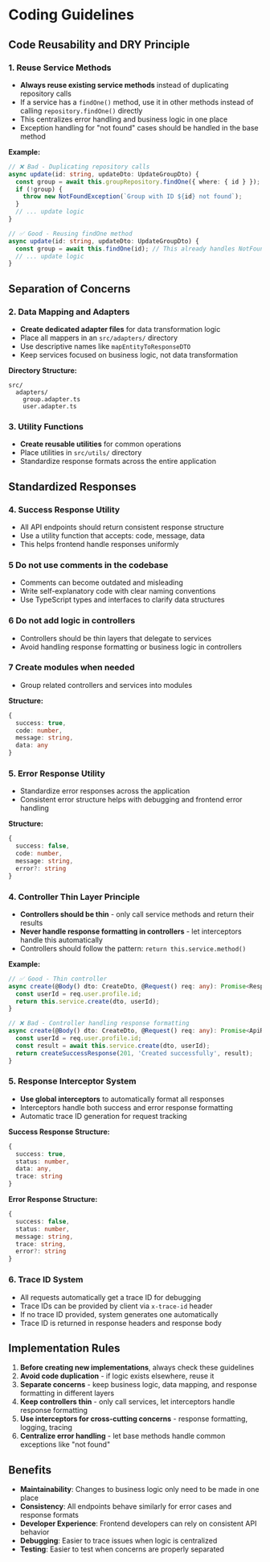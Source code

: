 # Coding Guidelines

## Code Reusability and DRY Principle

### 1. Reuse Service Methods

- **Always reuse existing service methods** instead of duplicating repository calls
- If a service has a `findOne()` method, use it in other methods instead of calling `repository.findOne()` directly
- This centralizes error handling and business logic in one place
- Exception handling for "not found" cases should be handled in the base method

**Example:**

```typescript
// ❌ Bad - Duplicating repository calls
async update(id: string, updateDto: UpdateGroupDto) {
  const group = await this.groupRepository.findOne({ where: { id } });
  if (!group) {
    throw new NotFoundException(`Group with ID ${id} not found`);
  }
  // ... update logic
}

// ✅ Good - Reusing findOne method
async update(id: string, updateDto: UpdateGroupDto) {
  const group = await this.findOne(id); // This already handles NotFoundException
  // ... update logic
}
```

## Separation of Concerns

### 2. Data Mapping and Adapters

- **Create dedicated adapter files** for data transformation logic
- Place all mappers in an `src/adapters/` directory
- Use descriptive names like `mapEntityToResponseDTO`
- Keep services focused on business logic, not data transformation

**Directory Structure:**

```
src/
  adapters/
    group.adapter.ts
    user.adapter.ts
```

### 3. Utility Functions

- **Create reusable utilities** for common operations
- Place utilities in `src/utils/` directory
- Standardize response formats across the entire application

## Standardized Responses

### 4. Success Response Utility

- All API endpoints should return consistent response structure
- Use a utility function that accepts: code, message, data
- This helps frontend handle responses uniformly

### 5 Do not use comments in the codebase

- Comments can become outdated and misleading
- Write self-explanatory code with clear naming conventions
- Use TypeScript types and interfaces to clarify data structures

### 6 Do not add logic in controllers

- Controllers should be thin layers that delegate to services
- Avoid handling response formatting or business logic in controllers

### 7 Create modules when needed

- Group related controllers and services into modules

**Structure:**

```typescript
{
  success: true,
  code: number,
  message: string,
  data: any
}
```

### 5. Error Response Utility

- Standardize error responses across the application
- Consistent error structure helps with debugging and frontend error handling

**Structure:**

```typescript
{
  success: false,
  code: number,
  message: string,
  error?: string
}
```

### 4. Controller Thin Layer Principle

- **Controllers should be thin** - only call service methods and return their results
- **Never handle response formatting in controllers** - let interceptors handle this automatically
- Controllers should follow the pattern: `return this.service.method()`

**Example:**

```typescript
// ✅ Good - Thin controller
async create(@Body() dto: CreateDto, @Request() req: any): Promise<ResponseDto> {
  const userId = req.user.profile.id;
  return this.service.create(dto, userId);
}

// ❌ Bad - Controller handling response formatting
async create(@Body() dto: CreateDto, @Request() req: any): Promise<ApiResponse> {
  const userId = req.user.profile.id;
  const result = await this.service.create(dto, userId);
  return createSuccessResponse(201, 'Created successfully', result);
}
```

### 5. Response Interceptor System

- **Use global interceptors** to automatically format all responses
- Interceptors handle both success and error response formatting
- Automatic trace ID generation for request tracking

**Success Response Structure:**

```typescript
{
  success: true,
  status: number,
  data: any,
  trace: string
}
```

**Error Response Structure:**

```typescript
{
  success: false,
  status: number,
  message: string,
  trace: string,
  error?: string
}
```

### 6. Trace ID System

- All requests automatically get a trace ID for debugging
- Trace IDs can be provided by client via `x-trace-id` header
- If no trace ID provided, system generates one automatically
- Trace ID is returned in response headers and response body

## Implementation Rules

1. **Before creating new implementations**, always check these guidelines
2. **Avoid code duplication** - if logic exists elsewhere, reuse it
3. **Separate concerns** - keep business logic, data mapping, and response formatting in different layers
4. **Keep controllers thin** - only call services, let interceptors handle response formatting
5. **Use interceptors for cross-cutting concerns** - response formatting, logging, tracing
6. **Centralize error handling** - let base methods handle common exceptions like "not found"

## Benefits

- **Maintainability**: Changes to business logic only need to be made in one place
- **Consistency**: All endpoints behave similarly for error cases and response formats
- **Developer Experience**: Frontend developers can rely on consistent API behavior
- **Debugging**: Easier to trace issues when logic is centralized
- **Testing**: Easier to test when concerns are properly separated
